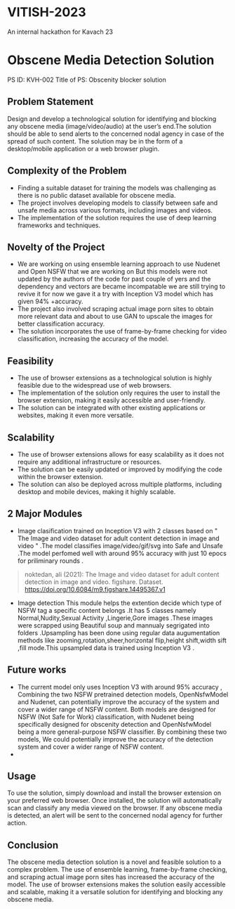 # VITISH-2023
An internal hackathon for Kavach 23
# Obscene Media Detection Solution
PS ID: KVH-002
Title of PS: Obscenity blocker solution
## Problem Statement
Design and develop a technological solution for identifying and blocking any obscene media (image/video/audio) at the user’s end.The solution should be able to send alerts to the concerned nodal agency in case of the spread of such content. The solution may be in the form of a desktop/mobile application or a web browser plugin.

## Complexity of the Problem
* Finding a suitable dataset for training the models was challenging as there is no public dataset available for obscene media.
* The project involves developing models to classify between safe and unsafe media across various formats, including images and videos.
* The implementation of the solution requires the use of deep learning frameworks and techniques.
## Novelty of the Project
* We are working on using ensemble learning approach to use Nudenet and Open NSFW  that we are working on But this models were not updated by the authors of the code for past couple of yers and the dependency and vectors are became incompatable we are still trying to revive it for now we gave it a try with Inception V3 model which has given 94% +accuracy.
* The project also involved scraping actual image porn sites to obtain more relevant data and about to use GAN to upscale the images for better classification accuracy.
* The solution incorporates the use of frame-by-frame checking for video classification, increasing the accuracy of the model.
## Feasibility
* The use of browser extensions as a technological solution is highly feasible due to the widespread use of web browsers.
* The implementation of the solution only requires the user to install the browser extension, making it easily accessible and user-friendly.
* The solution can be integrated with other existing applications or websites, making it even more versatile.
## Scalability
* The use of browser extensions allows for easy scalability as it does not require any additional infrastructure or resources.
* The solution can be easily updated or improved by modifying the code within the browser extension.
* The solution can also be deployed across multiple platforms, including desktop and mobile devices, making it highly scalable.

## 2 Major Modules 
* Image clasification 
trained on Inception V3 with 2 classes based on " The Image and video dataset for adult content detection in image and video " .The model classifies image/video/gif/svg into Safe and Unsafe .The model perfomed well with around 95% accuracy with just 10 epocs for priliminary rounds .
> noktedan, ali (2021): The Image and video dataset for adult content detection in image and video. figshare. Dataset. https://doi.org/10.6084/m9.figshare.14495367.v1
* Image detection
 This module helps the extention decide which type of NSFW tag a specific content belongs .It has 5 classes namely Normal,Nudity,Sexual Activity ,Lingerie,Gore images .These images were scrapped using Beautiful soup and mannualy segrigated into folders .Upsampling has been done using regular data augumentation methods like zooming,rotation,sheer,horizontal flip,height shift,width sift ,fill mode.This upsampled data is trained using Inception V3 .

## Future works 
* The current model only uses Inception V3 with around 95% accuracy , Combining the two NSFW pretrained detection models, OpenNsfwModel and Nudenet, can potentially improve the accuracy of the system and cover a wider range of NSFW content. Both models are designed for NSFW (Not Safe for Work) classification, with Nudenet being specifically designed for obscenity detection and OpenNsfwModel being a more general-purpose NSFW classifier. By combining these two models, We could potentially improve the accuracy of the detection system and cover a wider range of NSFW content.
* 
## Usage
To use the solution, simply download and install the browser extension on your preferred web browser. Once installed, the solution will automatically scan and classify any media viewed on the browser. If any obscene media is detected, an alert will be sent to the concerned nodal agency for further action.

## Conclusion
The obscene media detection solution is a novel and feasible solution to a complex problem. The use of ensemble learning, frame-by-frame checking, and scraping actual image porn sites has increased the accuracy of the model. The use of browser extensions makes the solution easily accessible and scalable, making it a versatile solution for identifying and blocking any obscene media.
